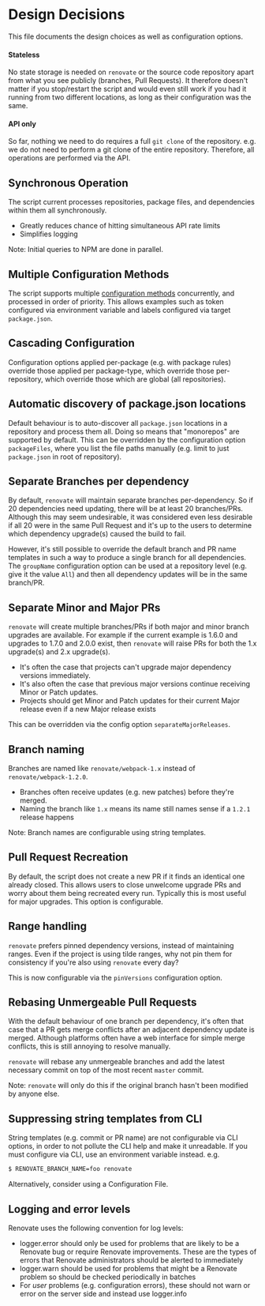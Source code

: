 # Design Decisions

This file documents the design choices as well as configuration options.

#### Stateless

No state storage is needed on `renovate` or the source code repository apart
from what you see publicly (branches, Pull Requests). It therefore doesn't
matter if you stop/restart the script and would even still work if you had it
running from two different locations, as long as their configuration was the
same.

#### API only

So far, nothing we need to do requires a full `git clone` of the repository.
e.g. we do not need to perform a git clone of the entire repository. Therefore,
all operations are performed via the API.

## Synchronous Operation

The script current processes repositories, package files, and dependencies
within them all synchronously.

* Greatly reduces chance of hitting simultaneous API rate limits
* Simplifies logging

Note: Initial queries to NPM are done in parallel.

## Multiple Configuration Methods

The script supports multiple [configuration methods](configuration.md)
concurrently, and processed in order of priority. This allows examples such as
token configured via environment variable and labels configured via target
`package.json`.

## Cascading Configuration

Configuration options applied per-package (e.g. with package rules) override those applied per
package-type, which override those per-repository, which override those which
are global (all repositories).

## Automatic discovery of package.json locations

Default behaviour is to auto-discover all `package.json` locations in a
repository and process them all. Doing so means that "monorepos" are supported
by default. This can be overridden by the configuration option `packageFiles`,
where you list the file paths manually (e.g. limit to just `package.json` in
root of repository).

## Separate Branches per dependency

By default, `renovate` will maintain separate branches per-dependency. So if 20
dependencies need updating, there will be at least 20 branches/PRs. Although
this may seem undesirable, it was considered even less desirable if all 20 were
in the same Pull Request and it's up to the users to determine which dependency
upgrade(s) caused the build to fail.

However, it's still possible to override the default branch and PR name
templates in such a way to produce a single branch for all dependencies. The
`groupName` configuration option can be used at a repository level (e.g. give it
the value `All`) and then all dependency updates will be in the same branch/PR.

## Separate Minor and Major PRs

`renovate` will create multiple branches/PRs if both major and minor branch upgrades
are available. For example if the current example is 1.6.0 and upgrades to 1.7.0
and 2.0.0 exist, then `renovate` will raise PRs for both the 1.x upgrade(s) and
2.x upgrade(s).

* It's often the case that projects can't upgrade major dependency versions
  immediately.
* It's also often the case that previous major versions continue receiving Minor
  or Patch updates.
* Projects should get Minor and Patch updates for their current Major release
  even if a new Major release exists

This can be overridden via the config option `separateMajorReleases`.

## Branch naming

Branches are named like `renovate/webpack-1.x` instead of
`renovate/webpack-1.2.0`.

* Branches often receive updates (e.g. new patches) before they're merged.
* Naming the branch like `1.x` means its name still names sense if a `1.2.1`
  release happens

Note: Branch names are configurable using string templates.

## Pull Request Recreation

By default, the script does not create a new PR if it finds an identical one
already closed. This allows users to close unwelcome upgrade PRs and worry about
them being recreated every run. Typically this is most useful for major
upgrades. This option is configurable.

## Range handling

`renovate` prefers pinned dependency versions, instead of maintaining ranges.
Even if the project is using tilde ranges, why not pin them for consistency if
you're also using `renovate` every day?

This is now configurable via the `pinVersions` configuration option.

## Rebasing Unmergeable Pull Requests

With the default behaviour of one branch per dependency, it's often that case
that a PR gets merge conflicts after an adjacent dependency update is merged.
Although platforms often have a web interface for simple merge conflicts, this is
still annoying to resolve manually.

`renovate` will rebase any unmergeable branches and add the latest necessary
commit on top of the most recent `master` commit.

Note: `renovate` will only do this if the original branch hasn't been modified
by anyone else.

## Suppressing string templates from CLI

String templates (e.g. commit or PR name) are not configurable via CLI options,
in order to not pollute the CLI help and make it unreadable. If you must
configure via CLI, use an environment variable instead. e.g.

```sh
$ RENOVATE_BRANCH_NAME=foo renovate
```

Alternatively, consider using a Configuration File.

## Logging and error levels

Renovate uses the following convention for log levels:

- logger.error should only be used for problems that are likely to be a Renovate bug or require Renovate improvements. These are the types of errors that Renovate administrators should be alerted to immediately
- logger.warn should be used for problems that might be a Renovate problem so should be checked periodically in batches
- For *user* problems (e.g. configuration errors), these should not warn or error on the server side and instead use logger.info
